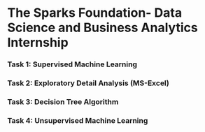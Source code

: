 # The Sparks Foundation- Data Science and Business Analytics Internship
### Task 1: Supervised Machine Learning
### Task 2: Exploratory Detail Analysis (MS-Excel)
### Task 3: Decision Tree Algorithm
### Task 4: Unsupervised Machine Learning
